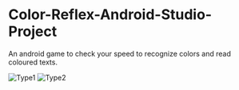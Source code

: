 # Color-Reflex-Android-Studio-Project
An android game to check your speed to recognize colors and read coloured texts.

![Type1](https://user-images.githubusercontent.com/63636498/91881477-2a308700-ec9f-11ea-85df-b1fdb2c50d6d.gif)
![Type2](https://user-images.githubusercontent.com/63636498/91881495-33b9ef00-ec9f-11ea-85ca-03763349104e.gif)
